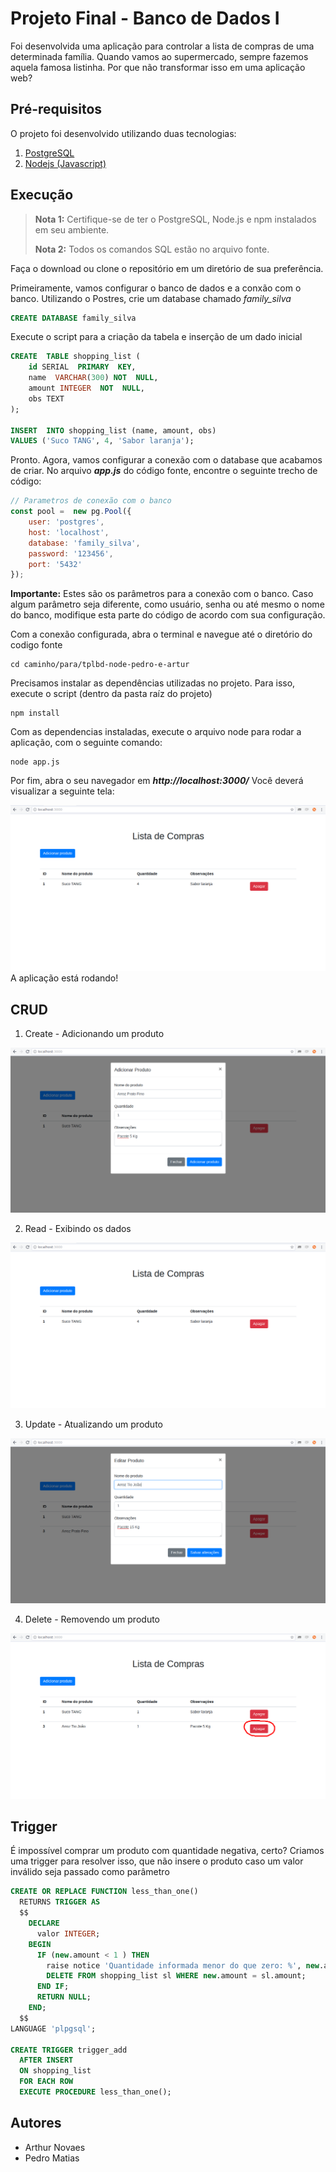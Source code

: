 # Projeto Final - Banco de Dados I
Foi desenvolvida uma aplicação para controlar a lista de compras de uma determinada família. Quando vamos ao supermercado, sempre fazemos aquela famosa listinha. Por que não transformar isso em uma aplicação web?

## Pré-requisitos
O projeto foi desenvolvido utilizando duas tecnologias:
1. [PostgreSQL](https://www.postgresql.org/)
2. [Nodejs (Javascript)](https://nodejs.org/en/)

## Execução
> **Nota 1:** Certifique-se de ter o PostgreSQL, Node.js e npm instalados em seu ambiente.
>
> **Nota 2:** Todos os comandos SQL estão no arquivo fonte.
> 
Faça o download ou clone o repositório em um diretório de sua preferência.

Primeiramente, vamos configurar o banco de dados e a conxão com o banco. Utilizando o Postres, crie um database chamado *family_silva*
```sql
CREATE DATABASE family_silva
```
Execute o script para a criação da tabela e inserção de um dado inicial
```sql
CREATE  TABLE shopping_list (
	id SERIAL  PRIMARY  KEY,
	name  VARCHAR(300) NOT  NULL,
	amount INTEGER  NOT  NULL,
	obs TEXT
);

INSERT  INTO shopping_list (name, amount, obs)
VALUES ('Suco TANG', 4, 'Sabor laranja');
```
Pronto. Agora, vamos configurar a conexão com o database que acabamos de criar. No arquivo ***app.js*** do código fonte, encontre o seguinte trecho de código:
```javascript
// Parametros de conexão com o banco
const pool =  new pg.Pool({
	user: 'postgres',
	host: 'localhost',
	database: 'family_silva',
	password: '123456',
	port: '5432'
});
```
**Importante:** Estes são os parâmetros para a conexão com o banco. Caso algum parâmetro seja diferente, como usuário, senha ou até mesmo o nome do banco, modifique esta parte do código de acordo com sua configuração.

Com a conexão configurada, abra o terminal e navegue até o diretório do codigo fonte
```
cd caminho/para/tplbd-node-pedro-e-artur
```
Precisamos instalar as dependências utilizadas no projeto. Para isso, execute o script (dentro da pasta raíz do projeto)
```
npm install
```
Com as dependencias instaladas, execute o arquivo node para rodar a aplicação, com o seguinte comando:
```
node app.js
```
Por fim, abra o seu navegador em ***http://localhost:3000/***
Você deverá visualizar a seguinte tela:

![alt text](./assets/img/read.png "read")
A aplicação está rodando!

## CRUD
1. Create - Adicionando um produto

![alt text](./assets/img/create.png "create")

2. Read - Exibindo os dados

![alt text](./assets/img/read.png "read")

3. Update - Atualizando um produto

![alt text](./assets/img/update.png "update")

4. Delete - Removendo um produto

![alt text](./assets/img/delete.png "delete")

## Trigger

É impossível comprar um produto com quantidade negativa, certo? Criamos uma trigger para resolver isso, que não insere o produto caso um valor inválido seja passado como parâmetro
```sql
CREATE OR REPLACE FUNCTION less_than_one()
  RETURNS TRIGGER AS
  $$
    DECLARE
      valor INTEGER;
    BEGIN
      IF (new.amount < 1 ) THEN
		raise notice 'Quantidade informada menor do que zero: %', new.amount;
		DELETE FROM shopping_list sl WHERE new.amount = sl.amount;
      END IF;
      RETURN NULL;
    END;
  $$
LANGUAGE 'plpgsql';

CREATE TRIGGER trigger_add
  AFTER INSERT
  ON shopping_list
  FOR EACH ROW
  EXECUTE PROCEDURE less_than_one();
```
## Autores
- Arthur Novaes
- Pedro Matias
